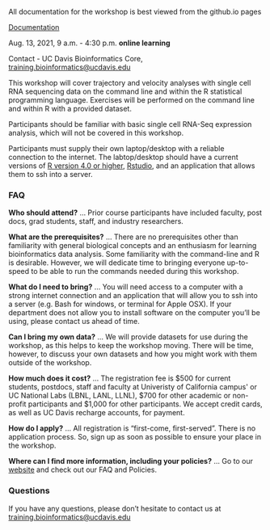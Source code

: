 All documentation for the workshop is best viewed from the github.io pages

[Documentation](https://ucdavis-bioinformatics-training.github.io/2021-August-Advanced-Topics-in-Single-Cell-RNA-Seq-Trajectory-and-Velocity/)


Aug. 13, 2021, 9 a.m. - 4:30 p.m. **online learning**


Contact - UC Davis Bioinformatics Core, [training.bioinformatics@ucdavis.edu](mailto:training.bioinformatics@ucdavis.edu)

This workshop will cover trajectory and velocity analyses with single cell RNA sequencing data on the command line and within the R statistical programming language. Exercises will be performed on the command line and within R with a provided dataset.

Participants should be familiar with basic single cell RNA-Seq expression analysis, which will not be covered in this workshop.

Participants must supply their own laptop/desktop with a reliable connection to the internet. The labtop/desktop should have a current versions of [R version 4.0 or higher](https://cloud.r-project.org/), [Rstudio](https://rstudio.com/products/rstudio/download/#download), and an application that allows them to ssh into a server.

### FAQ

**Who should attend?** … Prior course participants have included faculty, post docs, grad students, staff, and industry researchers.

**What are the prerequisites?** … There are no prerequisites other than familiarity with general biological concepts and an enthusiasm for learning bioinformatics data analysis. Some familiarity with the command-line and R is desirable.  However, we will dedicate time to bringing everyone up-to-speed to be able to run the commands needed during this workshop.

**What do I need to bring?** … You will need access to a computer with a strong internet connection and an application that will allow you to ssh into a server (e.g. Bash for windows, or terminal for Apple OSX). If your department does not allow you to install software on the computer you’ll be using, please contact us ahead of time.

**Can I bring my own data?** … We will provide datasets for use during the workshop, as this helps to keep the workshop moving. There will be time, however, to discuss your own datasets and how you might work with them outside of the workshop.

**How much does it cost?** … The registration fee is $500 for current students, postdocs, staff and faculty at Univeristy of California campus' or UC National Labs (LBNL, LANL, LLNL), $700 for other academic or non-profit participants and $1,000 for other participants. We accept credit cards, as well as UC Davis recharge accounts, for payment.

**How do I apply?** … All registration is “first-come, first-served”. There is no application process.  So, sign up as soon as possible to ensure your place in the workshop.

**Where can I find more information, including your policies?**  ... Go to our [website](bioinformatics.ucdavis.edu/training/) and check out our FAQ and Policies.

### Questions

If you have any questions, please don’t hesitate to contact us at [training.bioinformatics@ucdavis.edu](mailto:training.bioinformatics@ucdavis.edu)
